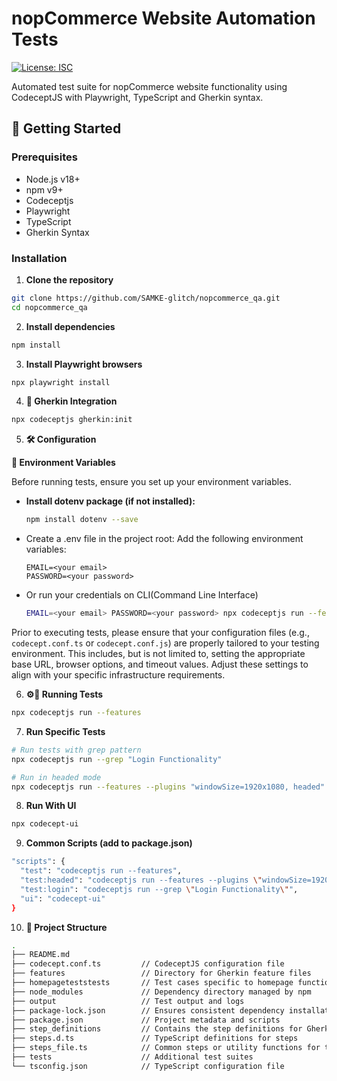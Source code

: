 # nopCommerce Website Automation Tests

[![License: ISC](https://img.shields.io/badge/License-ISC-blue.svg)](https://opensource.org/licenses/ISC)

Automated test suite for nopCommerce website functionality using CodeceptJS with Playwright, TypeScript and Gherkin syntax.

## 🚀 Getting Started

### Prerequisites
- Node.js v18+
- npm v9+
- Codeceptjs
- Playwright
- TypeScript
- Gherkin Syntax

### Installation

1. **Clone the repository**
```bash
git clone https://github.com/SAMKE-glitch/nopcommerce_qa.git
cd nopcommerce_qa
```

2. **Install dependencies**
```bash
npm install
```
3. **Install Playwright browsers**
```bash
npx playwright install
```

4. **🔧 Gherkin Integration**
````bash
npx codeceptjs gherkin:init
````
5. **🛠️ Configuration**

 **🔑 Environment Variables**

Before running tests, ensure you set up your environment variables.
- **Install dotenv package (if not installed):**
    ````bash
    npm install dotenv --save

    ````
- Create a .env file in the project root:
  Add the following environment variables:
    ````
    EMAIL=<your email>
    PASSWORD=<your password>
    ````
- Or run your credentials on CLI(Command Line Interface)
  ````bash
  EMAIL=<your email> PASSWORD=<your password> npx codeceptjs run --features
  ````
Prior to executing tests, please ensure that your configuration files (e.g., `codecept.conf.ts` or `codecept.conf.js`) are properly tailored to your testing environment. This includes, but is not limited to, setting the appropriate base URL, browser options, and timeout values. Adjust these settings to align with your specific infrastructure requirements.

6. **⚙️🧪 Running Tests**
````bash
npx codeceptjs run --features
````
7. **Run Specific Tests**
````bash
# Run tests with grep pattern
npx codeceptjs run --grep "Login Functionality"

# Run in headed mode
npx codeceptjs run --features --plugins "windowSize=1920x1080, headed"
````

8. **Run With UI**
````bash
npx codecept-ui
````
9. **Common Scripts (add to package.json)**
````bash
"scripts": {
  "test": "codeceptjs run --features",
  "test:headed": "codeceptjs run --features --plugins \"windowSize=1920x1080, headed\"",
  "test:login": "codeceptjs run --grep \"Login Functionality\"",
  "ui": "codecept-ui"
}
````

10. **📂 Project Structure**
````bash
.
├── README.md
├── codecept.conf.ts         // CodeceptJS configuration file
├── features                 // Directory for Gherkin feature files
├── homepageteststests       // Test cases specific to homepage functionality
├── node_modules             // Dependency directory managed by npm
├── output                   // Test output and logs
├── package-lock.json        // Ensures consistent dependency installation
├── package.json             // Project metadata and scripts
├── step_definitions         // Contains the step definitions for Gherkin tests
├── steps.d.ts               // TypeScript definitions for steps
├── steps_file.ts            // Common steps or utility functions for tests
├── tests                    // Additional test suites
└── tsconfig.json            // TypeScript configuration file

````